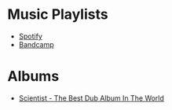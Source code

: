 # Music Playlists
* [Spotify](https://open.spotify.com/user/jdtheriault/playlist/7iCilBAFx5KGtA2VC9XJ4h?si=ls3SPHc3TCm6A3HnX0_3yw)
* [Bandcamp](https://buymusic.club/list/jd-llull)

# Albums
* [Scientist - The Best Dub Album In The World](https://youtu.be/ZPDrlYDs7mI)